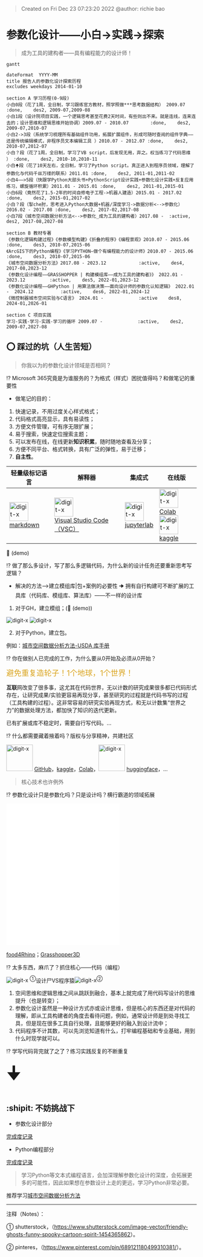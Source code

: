 > Created on Fri Dec 23 07:23:20 2022 @author: richie bao

# 参数化设计——小白->实践->探索

> 成为工具的建构者——具有编程能力的设计师！

```mermaid
gantt

dateFormat  YYYY-MM
title 报告人的参数化设计探索历程
excludes weekdays 2014-01-10

section A 学习历程(0-9段)
小白0段（花了1周，全日制，学习跟练官方教材，照学照做***思考数据结构） 2009.07              :done,    des2, 2009-07,2009-08
小白1段（设计院项目实践，一个逻辑思考甚至花费2天时间，有些则出不来。就是连线，连来连去的；设计思维和逻辑思维开始协调）2009.07 - 2010.07        :done,    des2, 2009-07,2010-07
小白2->3段（系统学习梳理所有基础组件功用，拓展扩展组件，形成可随时查阅的组件字典——还是传统编辑模式，非程序员文本编辑工具 ）2010.07 - 2012.07 :done,    des2, 2010-07,2012-07
小白？段（花了1周，全日制，学习了VB script，后发现无用，弃之。权当练习了代码思维 ） :done,    des2, 2010-10,2010-11
小白🠉段（花了10天左右，全日制，学习了Python script。真正进入到程序员领域，理解了参数化与代码千丝万缕的联系）2011.01 :done,    des2, 2011-01,2011-02
小白4——>5段（快跟学Python大部头书+PythonScript设计实践+参数化设计实践+反复应用练习，螺旋循环积累）2011.01 - 2015.01 :done,    des2, 2011-01,2015-01
小白6段（竟然花了1.5-2年的时间自修电子工程->机器人建造）2015.01 - 2017.02 :done,    des2, 2015-01,2017-02
小白？段（掣che肘，思考进入Python大数据+机器/深度学习->数据分析<-->参数化）2016.02 - 2017.08 :done,    des2, 2017-02,2017-08
小白7段（城市空间数据分析方法<-->参数化_成为工具的建构者）2017.08 -  :active,    des2, 2017-08,2027-08

section B 教材专著
《参数化逻辑构建过程》《参数模型构建》《折叠的程序》《编程景观》2010.07 - 2015.06            :done,    des3, 2010-07,2015-06
《ArcGIS下的Python编程》《学习PYTHON—做个有编程能力的设计师》2010.07 - 2015.06            :done,    des3, 2010-07,2015-06
《城市空间数据分析方法》2017.08 - 2023.12            :active,    des4, 2017-08,2023-12
《参数化设计编程——GRASSHOPPER | 构建模组库——成为工具的建构者》》 2022.01 - 2023.12         :active,    des5, 2022-01,2023-12
《参数化设计编程——GHPython | 用算法做决策——面向设计师的参数化认知逻辑》 2022.01 -  2024.12          :active,    des6, 2022-01,2024-12
《微控制器城市空间实验与C语言》 2024.01 -             :active    des8, 2024-01,2026-01

section C 项目实践
学习-实践-学习-实践-学习的循环 2009.07 -             :active,    des2, 2009-07,2027-08
```

## :o: 踩过的坑（人生苦短）

> 你我以为的参数化设计领域是否相同？

:interrobang: Microsoft 365究竟是为谁服务的？为格式（样式）困扰值得吗？和做笔记的重要性

* 做笔记的目的：

1. 快速记录，不用过度关心样式格式；
2. 代码格式高亮显示，具有易读性；
3. 方便文件管理，可有序无限扩展；
4. 易于搜索，快速定位搜索主题；
5. 可以发布在线，在线更新**知识积累**，随时随地查看及分享；
6. 方便不同平台、格式转换，具有广泛的弹性，易于迁移；
7. **自主性**。

| 轻量级标记语言  | 解释器  |集成式|在线版|
|---|---|---|---|
| <img src="./imgs_p/param_practicce2exploration/01.png" height="auto" width=50  title="digit-x"> <br/> [markdown](https://www.markdownguide.org/)| <img src="./imgs_p/param_practicce2exploration/02.png" height="auto" width=50  title="digit-x"> <br/> [Visual Studio Code（VSC）](https://code.visualstudio.com/)  |<img src="./imgs_p/param_practicce2exploration/03.jpg" height="auto" width=50  title="digit-x"> <br/> [jupyterlab](https://jupyter.org/)|<img src="./imgs_p/param_practicce2exploration/04.png" height="auto" width=50  title="digit-x"> [Colab](https://colab.research.google.com/notebooks/welcome.ipynb?authuser=1#scrollTo=5fCEDCU_qrC0)<br/><img src="./imgs_p/param_practicce2exploration/05.png" height="auto" width=50  title="digit-x"> [kaggle](https://www.kaggle.com/code)|


:trident: (demo)

:interrobang: 做了那么多设计，写了那么多逻辑代码，为什么新的设计任务还要重新思考写逻辑？ 

* 解决的方法⟶建立模组库|包+案例的必要性 🠊 拥有自行构建可不断扩展的工具库（代码库、模组库、算法库）——不一样的设计库

1. 对于GH，建立模组；(:trident: (demo))

<img src="./imgs_p/param_practicce2exploration/06.png" height="auto" width="auto"  title="digit-x"> 


<img src="./imgs_p/param_practicce2exploration/07_s.jpg" height="auto" width="auto"  title="digit-x"> 

2. 对于Python，建立包。

例如：[城市空间数据分析方法-USDA 库手册](https://richiebao.github.io/USDA_PyPI/#/)

:interrobang: 你在做别人已完成的工作，为什么要从0开始及必须从0开始？

<span style = "color:Goldenrod;background-color:;font-size:15.0pt">避免重复造轮子！</span><span style = "color:Goldenrod;background-color:;font-size:15.0pt">1个地球，1个世界！</span>

**互联**网改变了很多事，这尤其在代码世界，无以计数的研究成果很多都已代码形式存在，让研究成果/实验更容易再现分享，甚至研究的过程就是代码书写的过程（工具构建的过程）。这非常容易的研究实验再现方式，和无以计数集“世界之力”的数据处理方法，都加快了知识的迭代更新。

已有扩展或库不稳定时，需要自行写代码。...

:interrobang: 什么都需要藏着掖着吗？版权与分享精神，共建社区

<img src="./imgs_p/param_practicce2exploration/08.png" height="auto" width=70  title="digit-x"> [GitHub](https://github.com/)，[kaggle](https://www.kaggle.com/)，[Colab](https://colab.research.google.com/notebooks/welcome.ipynb?authuser=1#scrollTo=5fCEDCU_qrC0)，<img src="./imgs_p/param_practicce2exploration/09.png" height="auto" width=70  title="digit-x"> [huggingface](https://huggingface.co/)，...

> 核心技术也许例外

:interrobang: 参数化设计只是参数化吗？只是设计吗？横行霸道的领域拓展

<iframe 
  width="auto"
  height="375"
  src="./html/Parameterized_overview_chart.html"
  frameborder="0"
  allow="accelerometer; autoplay; encrypted-media; gyroscope; picture-in-picture"
  allowfullscreen>
</iframe>

[food4Rhino](https://www.food4rhino.com/en)；[Grasshopper3D](https://www.grasshopper3d.com/)

:interrobang: 太多东西，麻爪了？抓住核心——代码（编程）

<img src="./imgs_p/param_practicce2exploration/10.png" height="auto" width="auto"  title="digit-x"> <sup>①</sup>设计尸VS程序猿<img src="./imgs_p/param_practicce2exploration/11.jpg" height="auto" width="auto"  title="digit-x"><sup>②</sup>

1. 空间思维和逻辑思维之间从跳跃到融合，基本上就完成了用代码写设计的思维提升（也是转变）；
2. 参数化设计虽然是一种设计方式亦或设计思维，但是核心的东西还是对代码的理解，即从工具构建者的角度去看待问题，例如，通常设计师是到处寻找工具，但是现在很多工具自行处理，且能够更好的融入到设计流中；
3. 代码程序不计其数，可以先浏览知道有什么，打牢编程基础和专业基础，用到什么时现学就可以。



:interrobang: 学写代码背完就了之了？练习实践反复的不断重复


<font size='10'>🠋</font>

##  :shipit: 不妨挑战下

* 参数化设计部分

[完成度记录](https://richiebao.github.io/parametric_design_coding_grasshopper/#/./markdown/0_3_%E5%AE%8C%E6%88%90%E5%BA%A6%E8%AE%B0%E5%BD%95)

* Python编程部分

[完成度记录](https://richiebao.github.io/parametric_design_coding_GHPython/#/./markdown/pcs_0_%E5%AD%A6%E5%86%99%E4%BB%A3%E7%A0%81%E7%9A%84%E6%96%B9%E5%BC%8F)


> 学习Python等文本式编程语言，会加深理解参数化设计的深度，会拓展更多的可能性，因此如果想在参数设计上走的更远，学习Python非常必要。

推荐学习[城市空间数据分析方法](https://richiebao.github.io/USDA_CH_final/#/)

---

注释（Notes）：

① shutterstock，（<https://www.shutterstock.com/image-vector/friendly-ghosts-funny-spooky-cartoon-spirit-1454365862>）。

② pinteres，（<https://www.pinterest.com/pin/689121180499310381/>）。


